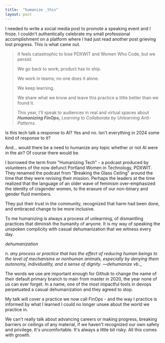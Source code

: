 ```yaml
---
title:  "humanize _this"
layout: post
---
```


I needed to write a social media post to promote a speaking event and I froze. I couldn't authentically celebrate my small professional accomplishment on a platform where I had just read another post grieving lost progress. This is what came out. 

>It feels catastrophic to lose PDXWIT and Women Who Code, but we persist. 
>
>We go back to work; product has to ship. 
>
>We work in teams; no one does it alone.
>
>We keep learning. 
>
>We share what we know and leave this practice a little better than we found it. 
>
>This year, I'll speak to audiences in real and virtual spaces about _**Humanizing FinOps,** Learning to Collaborate by Unlearning Anti-Patterns_. 

Is this tech talk a response to AI? Yes and no. Isn't everything in 2024 some kind of response to it? 

And... would there be a need to humanize any topic whether or not AI were in the air? Of course there would be.

I borrowed the term from "Humanizing Tech" - a podcast produced by volunteers of the now defunct Portland Women in Technology, PDXWIT. They renamed the podcast from "Breaking the Glass Ceiling" around the time that they were revising their mission. Perhaps the leaders at the time realized that the language of an older wave of feminism over-emphasized the identity of cisgender women, to the erasure of our non-binary and gender fluid members. 

They put their trust in the community, recognized that harm had been done, and embraced change to be more inclusive.

To me humanizing is always a process of unlearning, of dismantling practices that diminish the humanity of 
anyone. It is my way of speaking the unspoken complicity with casual dehumanization that we witness every day. 

_dehumanization_

_n. any process or practice that has the effect of reducing human beings to the level of mechanisms or nonhuman animals, especially by denying them autonomy, individuality, and a sense of dignity. —dehumanize vb.__

The words we use are important enough for Github to change the name of their default primary branch to main from master in 2020, the year none of us can ever forget. In a name, one of the most impactful tools in devops perpetuated a casual dehumanization and they agreed to stop. 

My talk will cover a practice we now call FinOps - and the way I practice is informed by what I learned I could no longer unsee about the world we practice in. 

We can't really talk about advancing careers or making progress, breaking barriers or ceilings of any material, if we haven't recognized our own safety and privilege. It's uncomfortable. It's always a little bit risky. All this comes with growth. 